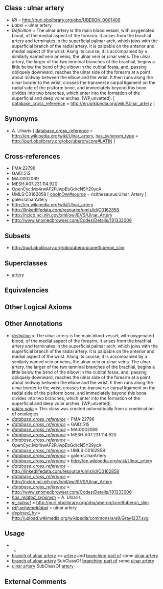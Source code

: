 
## Class : ulnar artery

 * *IRI* = http://purl.obolibrary.org/obo/UBERON_0001406
 * *Label* = ulnar artery
 * *Definition* = The ulnar artery is the main blood vessel, with oxygenated blood, of the medial aspect of the forearm. It arises from the brachial artery and terminates in the superficial palmar arch, which joins with the superficial branch of the radial artery. It is palpable on the anterior and medial aspect of the wrist. Along its course, it is accompanied by a similarly named vein or veins, the ulnar vein or ulnar veins. The ulnar artery, the larger of the two terminal branches of the brachial, begins a little below the bend of the elbow in the cubital fossa, and, passing obliquely downward, reaches the ulnar side of the forearm at a point about midway between the elbow and the wrist. It then runs along the ulnar border to the wrist, crosses the transverse carpal ligament on the radial side of the pisiform bone, and immediately beyond this bone divides into two branches, which enter into the formation of the superficial and deep volar arches. [WP,unvetted]. [ [database_cross_reference](../../ef/oboInOwl#hasDbXref.md) = http://en.wikipedia.org/wiki/Ulnar_artery ]

## Synonyms

 * A. Ulnaris [ [database_cross_reference](../../ef/oboInOwl#hasDbXref.md) = http://en.wikipedia.org/wiki/Ulnar_artery, [has_synonym_type](../../pe/oboInOwl#hasSynonymType.md) = http://purl.obolibrary.org/obo/uberon/core#LATIN ]

## Cross-references

 * FMA:22796
 * GAID:515
 * MA:0002069
 * MESH:A07.231.114.920
 * OpenCyc:Mx4rwAF2PJwpEbGdrcN5Y29ycA
 * UMLS:C0162858 [ [oboInOwl#source](../../ce/oboInOwl#source.md) = ncithesaurus:Ulnar_Artery ]
 * galen:UlnarArtery
 * http://en.wikipedia.org/wiki/Ulnar_artery
 * http://linkedlifedata.com/resource/umls/id/C0162858
 * http://ncicb.nci.nih.gov/xml/owl/EVS/Ulnar_Artery
 * http://www.snomedbrowser.com/Codes/Details/181333006

## Subsets

 * http://purl.obolibrary.org/obo/uberon/core#uberon_slim

## Superclasses

 * [artery](../../UBERON/37/UBERON_0001637.md)

## Equivalencies


## Other Logical Axioms


## Other Annotations

 * *[definition](../../IAO/15/IAO_0000115.md)* = The ulnar artery is the main blood vessel, with oxygenated blood, of the medial aspect of the forearm. It arises from the brachial artery and terminates in the superficial palmar arch, which joins with the superficial branch of the radial artery. It is palpable on the anterior and medial aspect of the wrist. Along its course, it is accompanied by a similarly named vein or veins, the ulnar vein or ulnar veins. The ulnar artery, the larger of the two terminal branches of the brachial, begins a little below the bend of the elbow in the cubital fossa, and, passing obliquely downward, reaches the ulnar side of the forearm at a point about midway between the elbow and the wrist. It then runs along the ulnar border to the wrist, crosses the transverse carpal ligament on the radial side of the pisiform bone, and immediately beyond this bone divides into two branches, which enter into the formation of the superficial and deep volar arches. [WP,unvetted].
 * *[editor note](../../IAO/16/IAO_0000116.md)* = This class was created automatically from a combination of ontologies
 * *[database_cross_reference](../../ef/oboInOwl#hasDbXref.md)* = FMA:22796
 * *[database_cross_reference](../../ef/oboInOwl#hasDbXref.md)* = GAID:515
 * *[database_cross_reference](../../ef/oboInOwl#hasDbXref.md)* = MA:0002069
 * *[database_cross_reference](../../ef/oboInOwl#hasDbXref.md)* = MESH:A07.231.114.920
 * *[database_cross_reference](../../ef/oboInOwl#hasDbXref.md)* = OpenCyc:Mx4rwAF2PJwpEbGdrcN5Y29ycA
 * *[database_cross_reference](../../ef/oboInOwl#hasDbXref.md)* = UMLS:C0162858
 * *[database_cross_reference](../../ef/oboInOwl#hasDbXref.md)* = galen:UlnarArtery
 * *[database_cross_reference](../../ef/oboInOwl#hasDbXref.md)* = http://en.wikipedia.org/wiki/Ulnar_artery
 * *[database_cross_reference](../../ef/oboInOwl#hasDbXref.md)* = http://linkedlifedata.com/resource/umls/id/C0162858
 * *[database_cross_reference](../../ef/oboInOwl#hasDbXref.md)* = http://ncicb.nci.nih.gov/xml/owl/EVS/Ulnar_Artery
 * *[database_cross_reference](../../ef/oboInOwl#hasDbXref.md)* = http://www.snomedbrowser.com/Codes/Details/181333006
 * *[has_related_synonym](../../ym/oboInOwl#hasRelatedSynonym.md)* = A. Ulnaris
 * *[in_subset](../../et/oboInOwl#inSubset.md)* = http://purl.obolibrary.org/obo/uberon/core#uberon_slim
 * *[rdf-schema#label](../../el/rdf-schema#label.md)* = ulnar artery
 * *[depicted_by](../../depicted/by/depicted_by.md)* = http://upload.wikimedia.org/wikipedia/commons/a/a9/Gray1237.svg

## Usage

 * -
 * [branch of ulnar artery](../../UBERON/04/UBERON_0035304.md) == [artery](../../UBERON/37/UBERON_0001637.md) and [branching part of](../../RO/80/RO_0002380.md) some [ulnar artery](../../UBERON/06/UBERON_0001406.md)
 * [branch of ulnar artery](../../UBERON/04/UBERON_0035304.md) SubClassOf [branching part of](../../RO/80/RO_0002380.md) some [ulnar artery](../../UBERON/06/UBERON_0001406.md)
 * [ulnar artery](../../UBERON/06/UBERON_0001406.md) SubClassOf [artery](../../UBERON/37/UBERON_0001637.md)

## External Comments

